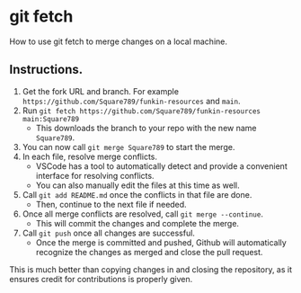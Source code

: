 # git fetch

How to use git fetch to merge changes on a local machine.

## Instructions.

1. Get the fork URL and branch. For example `https://github.com/Square789/funkin-resources` and `main`.
2. Run `git fetch https://github.com/Square789/funkin-resources main:Square789`
    - This downloads the branch to your repo with the new name `Square789`.
3. You can now call `git merge Square789` to start the merge.
4. In each file, resolve merge conflicts. 
    - VSCode has a tool to automatically detect and provide a convenient interface for resolving conflicts.
    - You can also manually edit the files at this time as well.
5. Call `git add README.md` once the conflicts in that file are done.
    - Then, continue to the next file if needed.
6. Once all merge conflicts are resolved, call `git merge --continue`.
    - This will commit the changes and complete the merge.
7. Call `git push` once all changes are successful.
    - Once the merge is committed and pushed, Github will automatically recognize the changes as merged and close the pull request.

This is much better than copying changes in and closing the repository, as it ensures credit for contributions is properly given.
